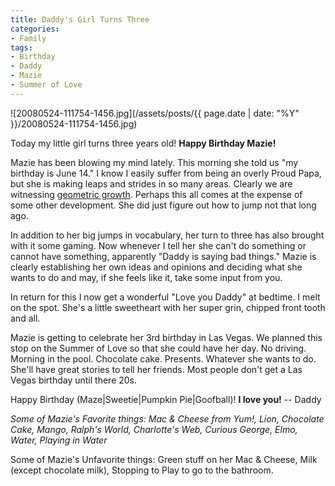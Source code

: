 ```yaml
---
title: Daddy's Girl Turns Three
categories:
- Family
tags:
- Birthday
- Daddy
- Mazie
- Summer of Love
---
```


![20080524-111754-1456.jpg](/assets/posts/{{ page.date | date: "%Y" }}/20080524-111754-1456.jpg)

Today my little girl turns three years old! **Happy Birthday Mazie!**

Mazie has been blowing my mind lately. This morning she told us "my birthday is June 14." I know I easily suffer from being an overly Proud Papa, but she is making leaps and strides in so many areas. Clearly we are witnessing [geometric growth](http://en.wikipedia.org/wiki/Exponential_growth). Perhaps this all comes at the expense of some other development. She did just figure out how to jump not that long ago.

In addition to her big jumps in vocabulary, her turn to three has also brought with it some gaming. Now whenever I tell her she can't do something or cannot have something, apparently "Daddy is saying bad things." Mazie is clearly establishing her own ideas and opinions and deciding what she wants to do and may, if she feels like it, take some input from you.

In return for this I now get a wonderful "Love you Daddy" at bedtime. I melt on the spot. She's a little sweetheart with her super grin, chipped front tooth and all.

Mazie is getting to celebrate her 3rd birthday in Las Vegas. We planned this stop on the Summer of Love so that she could have her day. No driving. Morning in the pool. Chocolate cake. Presents. Whatever she wants to do. She'll have great stories to tell her friends. Most people don't get a Las Vegas birthday until there 20s.

Happy Birthday (Maze|Sweetie|Pumpkin Pie|Goofball)! **I love you!** -- Daddy

_Some of Mazie's Favorite things: Mac & Cheese from Yum!, Lion, Chocolate Cake, Mango, Ralph's World, Charlotte's Web, Curious George, Elmo, Water, Playing in Water_

Some of Mazie's Unfavorite things: Green stuff on her Mac & Cheese, Milk (except chocolate milk), Stopping to Play to go to the bathroom.
